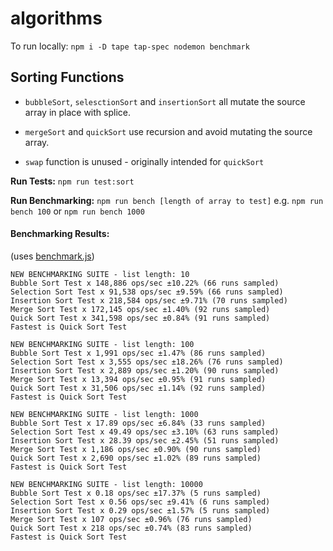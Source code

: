 # algorithms

To run locally: 
`npm i -D tape tap-spec nodemon benchmark`

## Sorting Functions

* `bubbleSort`, `selesctionSort` and `insertionSort` all mutate the source array in place with splice.
* `mergeSort` and `quickSort` use recursion and avoid mutating the source array. 


* `swap` function is unused - originally intended for `quickSort`

**Run Tests:** 
`npm run test:sort`

**Run Benchmarking:** 
`npm run bench [length of array to test]`  e.g. `npm run bench 100` or `npm run bench 1000`


#### Benchmarking Results:
(uses [benchmark.js](https://github.com/bestiejs/benchmark.js))
```
NEW BENCHMARKING SUITE - list length: 10
Bubble Sort Test x 148,886 ops/sec ±10.22% (66 runs sampled)
Selection Sort Test x 91,538 ops/sec ±9.59% (66 runs sampled)
Insertion Sort Test x 218,584 ops/sec ±9.71% (70 runs sampled)
Merge Sort Test x 172,145 ops/sec ±1.40% (92 runs sampled)
Quick Sort Test x 341,598 ops/sec ±0.84% (91 runs sampled)
Fastest is Quick Sort Test
```

```
NEW BENCHMARKING SUITE - list length: 100
Bubble Sort Test x 1,991 ops/sec ±1.47% (86 runs sampled)
Selection Sort Test x 3,555 ops/sec ±18.26% (76 runs sampled)
Insertion Sort Test x 2,889 ops/sec ±1.20% (90 runs sampled)
Merge Sort Test x 13,394 ops/sec ±0.95% (91 runs sampled)
Quick Sort Test x 31,506 ops/sec ±1.14% (92 runs sampled)
Fastest is Quick Sort Test
```

```
NEW BENCHMARKING SUITE - list length: 1000
Bubble Sort Test x 17.89 ops/sec ±6.84% (33 runs sampled)
Selection Sort Test x 49.49 ops/sec ±3.10% (63 runs sampled)
Insertion Sort Test x 28.39 ops/sec ±2.45% (51 runs sampled)
Merge Sort Test x 1,186 ops/sec ±0.90% (90 runs sampled)
Quick Sort Test x 2,690 ops/sec ±1.02% (89 runs sampled)
Fastest is Quick Sort Test
```

```
NEW BENCHMARKING SUITE - list length: 10000
Bubble Sort Test x 0.18 ops/sec ±17.37% (5 runs sampled)
Selection Sort Test x 0.56 ops/sec ±9.41% (6 runs sampled)
Insertion Sort Test x 0.29 ops/sec ±1.57% (5 runs sampled)
Merge Sort Test x 107 ops/sec ±0.96% (76 runs sampled)
Quick Sort Test x 218 ops/sec ±0.74% (83 runs sampled)
Fastest is Quick Sort Test
```

